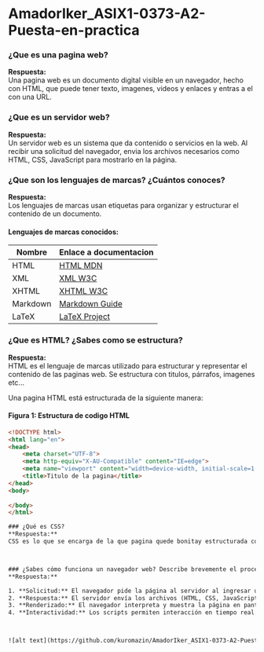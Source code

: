 # AmadorIker_ASIX1-0373-A2-Puesta-en-practica
### ¿Que es una pagina web?
**Respuesta:**  
Una pagina web es un documento digital visible en un navegador, hecho con HTML, que puede tener texto, imagenes, videos y enlaces y entras a el con una URL.



### ¿Que es un servidor web?
**Respuesta:**  
Un servidor web es un sistema que da contenido o servicios en la web. Al recibir una solicitud del navegador, envia los archivos necesarios como HTML, CSS, JavaScript para mostrarlo en la página.


### ¿Que son los lenguajes de marcas? ¿Cuántos conoces?
**Respuesta:**  
Los lenguajes de marcas usan etiquetas para organizar y estructurar el contenido de un documento.

#### Lenguajes de marcas conocidos:

| **Nombre**      | **Enlace a documentacion**                                        |
|-----------------|-------------------------------------------------------------------|
| HTML            | [HTML MDN](https://developer.mozilla.org/en-US/docs/Web/HTML)     |
| XML             | [XML W3C](https://www.w3.org/XML/)                                |
| XHTML           | [XHTML W3C](https://www.w3.org/TR/xhtml1/)                        |
| Markdown        | [Markdown Guide](https://www.markdownguide.org/)                  |
| LaTeX           | [LaTeX Project](https://www.latex-project.org/)                   |



### ¿Que es HTML? ¿Sabes como se estructura?
**Respuesta:**  
HTML es el lenguaje de marcas utilizado para estructurar y representar el contenido de las paginas web. Se estructura con titulos, párrafos, imagenes etc...

Una pagina HTML está estructurada de la siguiente manera:

#### Figura 1: Estructura de codigo HTML


```html
<!DOCTYPE html>
<html lang="en">
<head>
    <meta charset="UTF-8">
    <meta http-equiv="X-AU-Compatible" content="IE=edge">
    <meta name="viewport" content="width=device-width, initial-scale=1.0">
    <title>Titulo de la pagina</title>
</head>
<body>
    
</body>
</html>

### ¿Qué es CSS?
**Respuesta:**  
CSS es lo que se encarga de la que pagina quede bonitay estructurada como quiere el usuario



### ¿Sabes cómo funciona un navegador web? Describe brevemente el proceso que se sigue para visualizar una página web.
**Respuesta:**  

1. **Solicitud:** El navegador pide la página al servidor al ingresar una URL.
2. **Respuesta:** El servidor envía los archivos (HTML, CSS, JavaScript).
3. **Renderizado:** El navegador interpreta y muestra la página en pantalla.
4. **Interactividad:** Los scripts permiten interacción en tiempo real.



![alt text](https://github.com/kuromazin/AmadorIker_ASIX1-0373-A2-Puesta-en-practica/blob/main/servidor%20web%20yeso.png "Fucionamiento navegador web")



